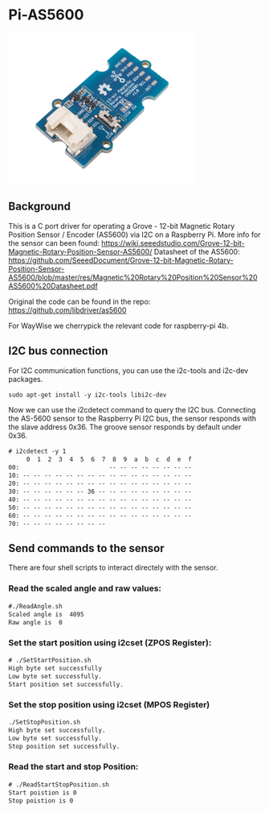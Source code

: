 # Pi-AS5600
<img src="grove-as5600.jpg" height="300px" width="373px">

## Background

This is a C port driver for operating a Grove - 12-bit Magnetic Rotary Position Sensor / Encoder (AS5600) via I2C on a Raspberry Pi.
More info for the sensor can been found: https://wiki.seeedstudio.com/Grove-12-bit-Magnetic-Rotary-Position-Sensor-AS5600/
Datasheet of the AS5600:  https://github.com/SeeedDocument/Grove-12-bit-Magnetic-Rotary-Position-Sensor-AS5600/blob/master/res/Magnetic%20Rotary%20Position%20Sensor%20AS5600%20Datasheet.pdf

Original the code can be found in the repo: https://github.com/libdriver/as5600


For WayWise we cherrypick the relevant code for raspberry-pi 4b.


## I2C bus connection
For I2C communication functions, you can use the i2c-tools and i2c-dev packages.

```
sudo apt-get install -y i2c-tools libi2c-dev
```
Now we can use the i2cdetect command to query the I2C bus.  Connecting the AS-5600 sensor to the Raspberry Pi I2C bus, the sensor responds with the slave address 0x36. The groove sensor responds by default under 0x36.

```
# i2cdetect -y 1
     0  1  2  3  4  5  6  7  8  9  a  b  c  d  e  f
00:                         -- -- -- -- -- -- -- -- 
10: -- -- -- -- -- -- -- -- -- -- -- -- -- -- -- -- 
20: -- -- -- -- -- -- -- -- -- -- -- -- -- -- -- -- 
30: -- -- -- -- -- -- 36 -- -- -- -- -- -- -- -- -- 
40: -- -- -- -- -- -- -- -- -- -- -- -- -- -- -- -- 
50: -- -- -- -- -- -- -- -- -- -- -- -- -- -- -- -- 
60: -- -- -- -- -- -- -- -- -- -- -- -- -- -- -- -- 
70: -- -- -- -- -- -- -- --  
```

## Send commands to the sensor
There are four shell scripts to interact directely with the sensor.

### Read the scaled angle and raw values:

```
#./ReadAngle.sh 
Scaled angle is  4095
Raw angle is  0
```

### Set the start position using i2cset (ZPOS Register):
```
# ./SetStartPosition.sh 
High byte set successfully
Low byte set successfully.
Start position set successfully.
```


### Set the stop position using i2cset (MPOS Register)
```
./SetStopPosition.sh 
High byte set successfully.
Low byte set successfully.
Stop position set successfully.
```


### Read the start and stop Position:

```
# ./ReadStartStopPosition.sh 
Start poistion is 0
Stop poistion is 0
```